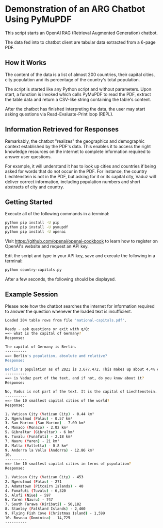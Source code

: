 # Demonstration of an ARG Chatbot Using PyMuPDF

This script starts an OpenAI RAG (Retrieval Augmented Generation) chatbot.

The data fed into to chatbot client are tabular data extracted from a 6-page
PDF.

## How it Works
The content of the data is a list of almost 200 countries, their capital
cities, city population and its percentage of the country's total
population.

The script is started like any Python script and without parameters. Upon
start, a function is invoked which calls PyMuPDF to read the PDF, extract the
table data and return a CSV-like string containing the table's content.

After the chatbot has finished interpreting the data, the user may start asking
questions via Read-Evaluate-Print loop (REPL).

## Information Retrieved for Responses
Remarkably, the chatbot "realizes" the geographics and demographic context
established by the PDF's data. This enables it to access the right knowledge
resources on the internet to complete information required to answer user 
questions.

For example, it will understand it has to look up cities and countries if being
asked for words that do not occur in the PDF. For instance, the country
Liechtenstein is not in the PDF, but asking for it or its capital city,
Vaduz will deliver correct information, including population numbers and
short abstracts of city and country.

## Getting Started

Execute all of the following commands in a terminal:

```bash
python pip install -U pip
python pip install -U pymupdf
python pip install -U openai
```

Visit https://github.com/openai/openai-cookbook to learn how to register on
OpenAI's website and request an API key.

Edit the script and type in your API key, save and execute the following in
a terminal:

```bash
python country-capitals.py
```

After a few seconds, the following should be displayed.

## Example Session
Please note how the chatbot searches the internet for information required to answer the question whenever the loaded text is insufficient.

```bash
Loaded 204 table rows from file 'national-capitals.pdf'.

Ready - ask questions or exit with q/Q:
==> what is the capital of Germany?
Response:

The capital of Germany is Berlin.
----------
==> Berlin's population, absolute and relative?
Response:

Berlin's population as of 2021 is 3,677,472. This makes up about 4.4% of the total population of Germany.
----------
==> is Vaduz part of the text, and if not, do you know about it?
Response:

No, Vaduz is not part of the text. It is the capital of Liechtenstein.
----------
==> the 10 smallest capital cities of the world?
Response:

1. Vatican City (Vatican City) - 0.44 km²
2. Ngerulmud (Palau) - 0.57 km²
3. San Marino (San Marino) - 7.09 km²
4. Monaco (Monaco) - 2.02 km²
5. Gibraltar (Gibraltar) - 6 km²
6. Tuvalu (Funafuti) - 2.18 km²
7. Nauru (Yaren) - 21 km²
8. Malta (Valletta) - 0.8 km²
9. Andorra la Vella (Andorra) - 12.86 km²
10.
----------
==> the 10 smallest capital cities in terms of population?
Response:

1. Vatican City (Vatican City) - 453
2. Ngerulmud (Palau) - 271
3. Adamstown (Pitcairn Islands) - 40
4. Funafuti (Tuvalu) - 6,320
5. Alofi (Niue) - 597
6. Yaren (Nauru) - 747
7. South Tarawa (Kiribati) - 50,182
8. Stanley (Falkland Islands) - 2,460
9. Flying Fish Cove (Christmas Island) - 1,599
10. Roseau (Dominica) - 14,725
----------
```